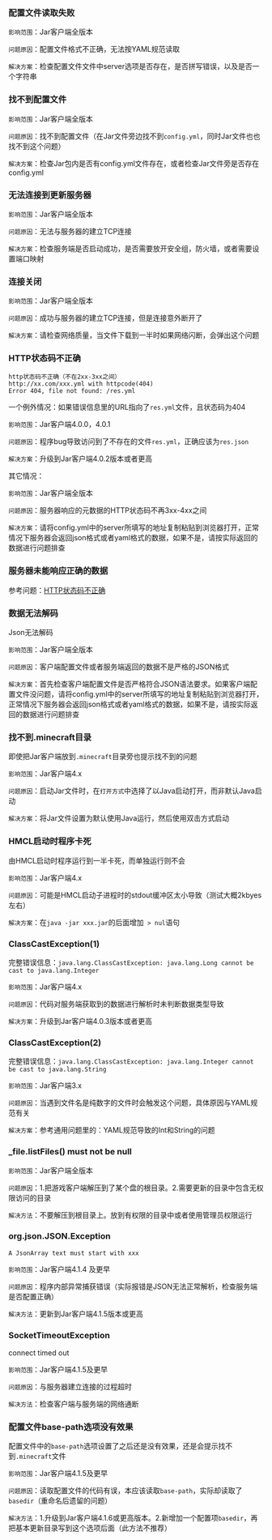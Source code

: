 ### 配置文件读取失败

`影响范围`：Jar客户端全版本

`问题原因`：配置文件格式不正确，无法按YAML规范读取

`解决方案`：检查配置文件文件中server选项是否存在，是否拼写错误，以及是否一个字符串

### 找不到配置文件

`影响范围`：Jar客户端全版本

`问题原因`：找不到配置文件（在Jar文件旁边找不到`config.yml`，同时Jar文件也也找不到这个问题）

`解决方案`：检查Jar包内是否有config.yml文件存在，或者检查Jar文件旁是否存在config.yml

### 无法连接到更新服务器

`影响范围`：Jar客户端全版本

`问题原因`：无法与服务器的建立TCP连接

`解决方案`：检查服务端是否启动成功，是否需要放开安全组，防火墙，或者需要设置端口映射

### 连接关闭

`影响范围`：Jar客户端全版本

`问题原因`：成功与服务器的建立TCP连接，但是连接意外断开了

`解决方案`：请检查网络质量，当文件下载到一半时如果网络闪断，会弹出这个问题

### HTTP状态码不正确

```
http状态码不正确（不在2xx-3xx之间）
http://xx.com/xxx.yml with httpcode(404)
Error 404, file not found: /res.yml
```

一个例外情况：如果错误信息里的URL指向了`res.yml`文件，且状态码为404

`影响范围`：Jar客户端4.0.0，4.0.1

`问题原因`：程序bug导致访问到了不存在的文件`res.yml`，正确应该为`res.json`

`解决方案`：升级到Jar客户端4.0.2版本或者更高

其它情况：

`影响范围`：Jar客户端全版本

`问题原因`：服务器响应的元数据的HTTP状态码不再3xx-4xx之间

`解决方案`：请将config.yml中的server所填写的地址复制粘贴到浏览器打开，正常情况下服务器会返回json格式或者yaml格式的数据，如果不是，请按实际返回的数据进行问题排查

### 服务器未能响应正确的数据

参考问题：[HTTP状态码不正确](#HTTP状态码不正确)

### 数据无法解码

Json无法解码

`影响范围`：Jar客户端全版本

`问题原因`：客户端配置文件或者服务端返回的数据不是严格的JSON格式

`解决方案`：首先检查客户端配置文件是否严格符合JSON语法要求。如果客户端配置文件没问题，请将config.yml中的server所填写的地址复制粘贴到浏览器打开，正常情况下服务器会返回json格式或者yaml格式的数据，如果不是，请按实际返回的数据进行问题排查

### 找不到.minecraft目录

即使把Jar客户端放到`.minecraft`目录旁也提示找不到的问题

`影响范围`：Jar客户端4.x

`问题原因`：启动Jar文件时，在`打开方式`中选择了以Java启动打开，而非默认Java启动

`解决方案`：将Jar文件设置为默认使用Java运行，然后使用双击方式启动

### HMCL启动时程序卡死

由HMCL启动时程序运行到一半卡死，而单独运行则不会

`影响范围`：Jar客户端4.x

`问题原因`：可能是HMCL启动子进程时的stdout缓冲区太小导致（测试大概2kbyes左右）

`解决方案`：在`java -jar xxx.jar`的后面增加` > nul`语句

### ClassCastException(1)

完整错误信息：`java.lang.ClassCastException: java.lang.Long cannot be cast to java.lang.Integer`

`影响范围`：Jar客户端4.x

`问题原因`：代码对服务端获取到的数据进行解析时未判断数据类型导致

`解决方案`：升级到Jar客户端4.0.3版本或者更高

### ClassCastException(2)

完整错误信息：`java.lang.ClassCastException: java.lang.Integer cannot be cast to java.lang.String`

`影响范围`：Jar客户端3.x

`问题原因`：当遇到文件名是纯数字的文件时会触发这个问题，具体原因与YAML规范有关

`解决方案`：参考通用问题里的：YAML规范导致的Int和String的问题

### _file.listFiles() must not be null

`影响范围`：Jar客户端全版本

`问题原因`：1.把游戏客户端解压到了某个盘的根目录。2.需要更新的目录中包含无权限访问的目录

`解决方法`：不要解压到根目录上。放到有权限的目录中或者使用管理员权限运行

### org.json.JSON.Exception

`A JsonArray text must start with xxx`

`影响范围`：Jar客户端4.1.4 及更早

`问题原因`：程序内部异常捕获错误（实际报错是JSON无法正常解析，检查服务端是否配置正确）

`解决方法`：更新到Jar客户端4.1.5版本或更高

### SocketTimeoutException

connect timed out

`影响范围`：Jar客户端4.1.5及更早

`问题原因`：与服务器建立连接的过程超时

`解决方法`：检查客户端与服务端的网络通断

### 配置文件base-path选项没有效果

配置文件中的`base-path`选项设置了之后还是没有效果，还是会提示找不到`.minecraft`文件

`影响范围`：Jar客户端4.1.5及更早

`问题原因`：读取配置文件的代码有误，本应该读取`base-path`，实际却读取了`basedir`（重命名后遗留的问题）

`解决方法`：1.升级到Jar客户端4.1.6或更高版本。2.新增加一个配置项`basedir`，再把基本更新目录写到这个选项后面（此方法不推荐）
